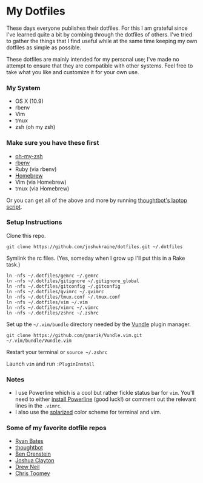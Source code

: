 # My Dotfiles

These days everyone publishes their dotfiles. For this I am grateful since I've learned quite a bit by combing through the dotfiles of others. I've tried to gather the things that I find useful while at the same time keeping my own dotfiles as simple as possible.

These dotfiles are mainly intended for my personal use; I've made no attempt to ensure that they are compatible with other systems. Feel free to take what you like and customize it for your own use.

### My System

* OS X (10.9)
* rbenv
* Vim
* tmux
* zsh (oh my zsh)

### Make sure you have these first

* [oh-my-zsh](https://github.com/robbyrussell/oh-my-zsh)
* [rbenv](https://github.com/sstephenson/rbenv)
* Ruby (via rbenv)
* [Homebrew](http://brew.sh/)
* Vim (via Homebrew)
* tmux (via Homebrew)

Or you can get all of the above and more by running [thoughtbot's laptop script](https://github.com/thoughtbot/laptop).

### Setup Instructions

Clone this repo.

    git clone https://github.com/joshukraine/dotfiles.git ~/.dotfiles

Symlink the rc files. (Yes, someday when I grow up I'll put this in a Rake task.)

    ln -nfs ~/.dotfiles/gemrc ~/.gemrc
    ln -nfs ~/.dotfiles/gitignore ~/.gitignore_global
    ln -nfs ~/.dotfiles/gitconfig ~/.gitconfig
    ln -nfs ~/.dotfiles/gvimrc ~/.gvimrc
    ln -nfs ~/.dotfiles/tmux.conf ~/.tmux.conf
    ln -nfs ~/.dotfiles/vim ~/.vim
    ln -nfs ~/.dotfiles/vimrc ~/.vimrc
    ln -nfs ~/.dotfiles/zshrc ~/.zshrc

Set up the `~/.vim/bundle` directory needed by the [Vundle](https://github.com/gmarik/Vundle.vim) plugin manager.

    git clone https://github.com/gmarik/Vundle.vim.git ~/.vim/bundle/Vundle.vim

Restart your terminal or `source ~/.zshrc`

Launch `vim` and run `:PluginInstall`

### Notes
* I use Powerline which is a cool but rather fickle status bar for `vim`. You'll need to either [install Powerline](https://powerline.readthedocs.org/en/latest/overview.html#installation) (good luck!) or comment out the relevant lines in the `.vimrc`.
* I also use the [solarized](https://github.com/altercation/solarized) color scheme for terminal and vim.

### Some of my favorite dotfile repos

* [Ryan Bates](https://github.com/ryanb/dotfiles)
* [thoughtbot](https://github.com/thoughtbot/dotfiles)
* [Ben Orenstein](https://github.com/r00k/dotfiles)
* [Joshua Clayton](https://github.com/joshuaclayton/dotfiles)
* [Drew Neil](https://github.com/nelstrom/dotfiles)
* [Chris Toomey](https://github.com/christoomey/dotfiles)
